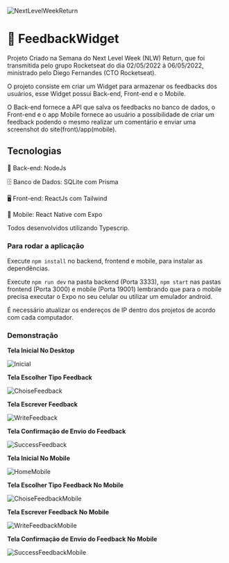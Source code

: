
![NextLevelWeekReturn](https://lh3.googleusercontent.com/pw/AM-JKLWINy9gfSjD1ad8cg7jeR9dbXFr2m-xTVMzSpr7PgfTOI7onb_nmygRF3j8T5vfN59HyDX-s8_hCox_kH1ZBNciksK504BBkCZzX-TZzicz84b4vhXoFOJeUc16k99brlpPGpbDaV2gXX-toHzsUhrr=w298-h68-no?authuser=0)

# 🚀 FeedbackWidget

Projeto Criado na Semana do Next Level Week (NLW) Return, que foi transmitida pelo grupo Rocketseat do dia 02/05/2022 à 06/05/2022, ministrado pelo Diego Fernandes (CTO Rocketseat).

O projeto consiste em criar um Widget para armazenar os feedbacks dos usuários, esse Widget possui Back-end, Front-end e o Mobile.

O Back-end fornece a API que salva os feedbacks no banco de dados, o Front-end e o app Mobile fornece ao usuário a possibilidade de criar um feedback podendo o mesmo realizar um comentário e enviar uma screenshot do site(front)/app(mobile).

## Tecnologias

📁 Back-end: NodeJs

🗄️ Banco de Dados: SQLite com Prisma

🖥️ Front-end: ReactJs com Tailwind

📱 Mobile: React Native com Expo

Todos desenvolvidos utilizando Typescrip.

### Para rodar a aplicação

Execute `npm install` no backend, frontend e mobile, para instalar as dependências.

Execute `npm run dev` na pasta backend (Porta 3333), `npm start` nas pastas frontend (Porta 3000) e mobile (Porta 19001) lembrando que para o mobile precisa executar o Expo no seu celular ou utilizar um emulador android.

É necessário atualizar os endereços de IP dentro dos projetos de acordo com cada computador.


### Demonstração

**Tela Inicial No Desktop**

![Inicial](https://lh3.googleusercontent.com/pw/AM-JKLUwGLGKVCLBqTb_ND2OCOPTuWzETAAD2fLPmsG6xzXhnn2n6sXmfSR6DiGF2zdxChICbjgUxnH4FjlXluNZZkxiVwM9sIMZUeifONwWRRGVh00wYaZ8yKNzHB40Vq127N76T41he2DIleiQDICrV18E=w1873-h893-no?authuser=0)

**Tela Escolher Tipo Feedback**

![ChoiseFeedback](https://lh3.googleusercontent.com/pw/AM-JKLXoZaSjQt6rKiOAUb--U4sGSqkyD1yuX6NN1CRj3ooT4vlb-dmtwJfm0vDGEYCvbSSAoNBp5HsF6ovXIHfGleXvTj3n2jmi7dtHg6viATCp76nURKTZcXCVamskGmDI_g7BNktSP87jX2Kobkw1yF8c=w1869-h879-no?authuser=0)

**Tela Escrever Feedback**

![WriteFeedback](https://lh3.googleusercontent.com/pw/AM-JKLWN7eNGsvRnX00nxjfqEklAngml_qW9lk-bRaNOWFRWZaGUGvhytYeeire8tYHcMBmkGq_AcI0shORaDmntlOtfDvSWoXiY2KVY3wfRtqbwu4ROQa6eR573_qFoc_dgk46LmatJkpXr1XaO1SkkXHNs=w1871-h892-no?authuser=0)

**Tela Confirmação de Envio do Feedback**

![SuccessFeedback](https://lh3.googleusercontent.com/pw/AM-JKLWXmIEpvXmSDXeyvfKhAq8ZuJ90EoABu1VtqrN2aAmXfmbE7tuKPmZYadIxlZX5G4-vEQIEgsHBvDiLhHOiPETECNnRjyhwEdjBL8ywJRqSO9-F6ONh7rDsoWpb_8qBx-Hx1RxXvilTRictWGjZWEvv=w1857-h892-no?authuser=0)

**Tela Inicial No Mobile**

![HomeMobile](https://lh3.googleusercontent.com/pw/AM-JKLVQwtYHzQEx9bBucAUYp9LzcyjHQ8_5SzH-_AY6IndkMubCmaHACfjYDc0Xfa9LzpL62OB5aU7XVx_wLICNECPHX5ntVklUBF0y4GAqcO3935BLhbUuDf6sT0BpntaPFldJ1AjcszCyNhRVoAapr5eF=w479-h835-no?authuser=0)

**Tela Escolher Tipo Feedback No Mobile**

![ChoiseFeedbackMobile](https://lh3.googleusercontent.com/pw/AM-JKLXQj8T1xbFTI5-Sb-R8svZZnj7BpAH_-D9z21pbU6E3Y22RaBWEVdBNXc_WRNaeI0ShFUsrQwDGF3aAAGCASweOaZuBHPYwFOmzGnBZom-v4lRuwHyQulehPdqx39-Ek67jqa5q_mXFk-TansXZ-uNe=w475-h835-no?authuser=0)

**Tela Escrever Feedback No Mobile**

![WriteFeedbackMobile](https://lh3.googleusercontent.com/pw/AM-JKLU7ss5ogmCx4AgHqGg4bULjVvOEKqzo2i7yjQCUnLWzo2BoisXMHwGfE1sVC1p16FCSuWW_d_UYF3N6j5maxr6bgdCU5nc8aY4WzFLXhn3sEP9-pib3_LNEh5QU8VHQaL6dqlvdnxX_K-q6X63ccjtE=w478-h839-no?authuser=0)

**Tela Confirmação de Envio do Feedback No Mobile**

![SuccessFeedbackMobile](https://lh3.googleusercontent.com/pw/AM-JKLUTp1VNqzYfDdy5EVMxs7IzdM8Rx8ta8RW0M4uDBILCpKQMl6pXTABHka2VWgpCIAIVOk328ZQ4Sp7FBGw03H0uV9I5Woro_SmXpHyMpdkhNilSgEe8BwUK4hY_dpPkCW5M_s8AiuV7fObC_4XAhesQ=w473-h846-no?authuser=0)
